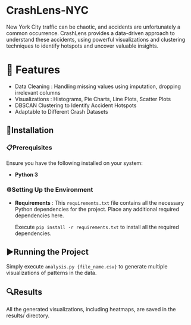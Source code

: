 # CrashLens-NYC
New York City traffic can be chaotic, and accidents are unfortunately a common occurrence. CrashLens provides a data-driven approach to understand these accidents, using powerful visualizations and clustering techniques to identify hotspots and uncover valuable insights.


# 🚀 Features
- Data Cleaning : Handling missing values using imputation, dropping irrelevant columns
- Visualizations : Histograms, Pie Charts, Line Plots, Scatter Plots
- DBSCAN Clustering to Identify Accident Hotspots
- Adaptable to Different Crash Datasets

## **🔧Installation**

### **📋Prerequisites**
Ensure you have the following installed on your system:
- **Python 3**

### **⚙️Setting Up the Environment**
- **Requirements** :
  This `requirements.txt` file contains all the necessary Python dependencies for the project. Place any additional required dependencies here.

  Execute `pip install -r requirements.txt` to install all the required dependencies.

## **▶️Running the Project**

Simply execute `analysis.py {file_name.csv}` to generate multiple visualizations of patterns in the data. 

## **🔍Results**

All the generated visualizations, including heatmaps, are saved in the results/ directory.

<!-- ## 🎥 Demo 

Watch the project in action! Check out the demo video:
  
[![CrashLens NYC Demo](https://img.youtube.com/vi/WdYylw39tjM/0.jpg)](https://www.youtube.com/watch?v=WdYylw39tjM)  

Click the image or [this link](https://www.youtube.com/watch?v=WdYylw39tjM) to watch the demo. -->